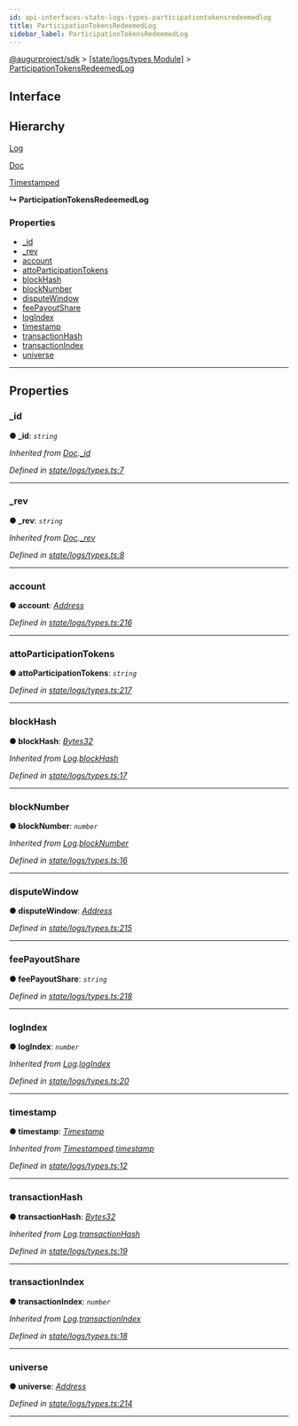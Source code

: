 ```yaml
---
id: api-interfaces-state-logs-types-participationtokensredeemedlog
title: ParticipationTokensRedeemedLog
sidebar_label: ParticipationTokensRedeemedLog
---
```


[@augurproject/sdk](api-readme.md) > [[state/logs/types Module]](api-modules-state-logs-types-module.md) > [ParticipationTokensRedeemedLog](api-interfaces-state-logs-types-participationtokensredeemedlog.md)

## Interface

## Hierarchy

 [Log](api-interfaces-state-logs-types-log.md)

 [Doc](api-interfaces-state-logs-types-doc.md)

 [Timestamped](api-interfaces-state-logs-types-timestamped.md)

**↳ ParticipationTokensRedeemedLog**

### Properties

* [_id](api-interfaces-state-logs-types-participationtokensredeemedlog.md#_id)
* [_rev](api-interfaces-state-logs-types-participationtokensredeemedlog.md#_rev)
* [account](api-interfaces-state-logs-types-participationtokensredeemedlog.md#account)
* [attoParticipationTokens](api-interfaces-state-logs-types-participationtokensredeemedlog.md#attoparticipationtokens)
* [blockHash](api-interfaces-state-logs-types-participationtokensredeemedlog.md#blockhash)
* [blockNumber](api-interfaces-state-logs-types-participationtokensredeemedlog.md#blocknumber)
* [disputeWindow](api-interfaces-state-logs-types-participationtokensredeemedlog.md#disputewindow)
* [feePayoutShare](api-interfaces-state-logs-types-participationtokensredeemedlog.md#feepayoutshare)
* [logIndex](api-interfaces-state-logs-types-participationtokensredeemedlog.md#logindex)
* [timestamp](api-interfaces-state-logs-types-participationtokensredeemedlog.md#timestamp)
* [transactionHash](api-interfaces-state-logs-types-participationtokensredeemedlog.md#transactionhash)
* [transactionIndex](api-interfaces-state-logs-types-participationtokensredeemedlog.md#transactionindex)
* [universe](api-interfaces-state-logs-types-participationtokensredeemedlog.md#universe)

---

## Properties

<a id="_id"></a>

###  _id

**● _id**: *`string`*

*Inherited from [Doc](api-interfaces-state-logs-types-doc.md).[_id](api-interfaces-state-logs-types-doc.md#_id)*

*Defined in [state/logs/types.ts:7](https://github.com/AugurProject/augur/blob/06e47ad207/packages/augur-sdk/src/state/logs/types.ts#L7)*

___
<a id="_rev"></a>

###  _rev

**● _rev**: *`string`*

*Inherited from [Doc](api-interfaces-state-logs-types-doc.md).[_rev](api-interfaces-state-logs-types-doc.md#_rev)*

*Defined in [state/logs/types.ts:8](https://github.com/AugurProject/augur/blob/06e47ad207/packages/augur-sdk/src/state/logs/types.ts#L8)*

___
<a id="account"></a>

###  account

**● account**: *[Address](api-modules-state-logs-types-module.md#address)*

*Defined in [state/logs/types.ts:216](https://github.com/AugurProject/augur/blob/06e47ad207/packages/augur-sdk/src/state/logs/types.ts#L216)*

___
<a id="attoparticipationtokens"></a>

###  attoParticipationTokens

**● attoParticipationTokens**: *`string`*

*Defined in [state/logs/types.ts:217](https://github.com/AugurProject/augur/blob/06e47ad207/packages/augur-sdk/src/state/logs/types.ts#L217)*

___
<a id="blockhash"></a>

###  blockHash

**● blockHash**: *[Bytes32](api-modules-state-logs-types-module.md#bytes32)*

*Inherited from [Log](api-interfaces-state-logs-types-log.md).[blockHash](api-interfaces-state-logs-types-log.md#blockhash)*

*Defined in [state/logs/types.ts:17](https://github.com/AugurProject/augur/blob/06e47ad207/packages/augur-sdk/src/state/logs/types.ts#L17)*

___
<a id="blocknumber"></a>

###  blockNumber

**● blockNumber**: *`number`*

*Inherited from [Log](api-interfaces-state-logs-types-log.md).[blockNumber](api-interfaces-state-logs-types-log.md#blocknumber)*

*Defined in [state/logs/types.ts:16](https://github.com/AugurProject/augur/blob/06e47ad207/packages/augur-sdk/src/state/logs/types.ts#L16)*

___
<a id="disputewindow"></a>

###  disputeWindow

**● disputeWindow**: *[Address](api-modules-state-logs-types-module.md#address)*

*Defined in [state/logs/types.ts:215](https://github.com/AugurProject/augur/blob/06e47ad207/packages/augur-sdk/src/state/logs/types.ts#L215)*

___
<a id="feepayoutshare"></a>

###  feePayoutShare

**● feePayoutShare**: *`string`*

*Defined in [state/logs/types.ts:218](https://github.com/AugurProject/augur/blob/06e47ad207/packages/augur-sdk/src/state/logs/types.ts#L218)*

___
<a id="logindex"></a>

###  logIndex

**● logIndex**: *`number`*

*Inherited from [Log](api-interfaces-state-logs-types-log.md).[logIndex](api-interfaces-state-logs-types-log.md#logindex)*

*Defined in [state/logs/types.ts:20](https://github.com/AugurProject/augur/blob/06e47ad207/packages/augur-sdk/src/state/logs/types.ts#L20)*

___
<a id="timestamp"></a>

###  timestamp

**● timestamp**: *[Timestamp](api-modules-state-logs-types-module.md#timestamp)*

*Inherited from [Timestamped](api-interfaces-state-logs-types-timestamped.md).[timestamp](api-interfaces-state-logs-types-timestamped.md#timestamp)*

*Defined in [state/logs/types.ts:12](https://github.com/AugurProject/augur/blob/06e47ad207/packages/augur-sdk/src/state/logs/types.ts#L12)*

___
<a id="transactionhash"></a>

###  transactionHash

**● transactionHash**: *[Bytes32](api-modules-state-logs-types-module.md#bytes32)*

*Inherited from [Log](api-interfaces-state-logs-types-log.md).[transactionHash](api-interfaces-state-logs-types-log.md#transactionhash)*

*Defined in [state/logs/types.ts:19](https://github.com/AugurProject/augur/blob/06e47ad207/packages/augur-sdk/src/state/logs/types.ts#L19)*

___
<a id="transactionindex"></a>

###  transactionIndex

**● transactionIndex**: *`number`*

*Inherited from [Log](api-interfaces-state-logs-types-log.md).[transactionIndex](api-interfaces-state-logs-types-log.md#transactionindex)*

*Defined in [state/logs/types.ts:18](https://github.com/AugurProject/augur/blob/06e47ad207/packages/augur-sdk/src/state/logs/types.ts#L18)*

___
<a id="universe"></a>

###  universe

**● universe**: *[Address](api-modules-state-logs-types-module.md#address)*

*Defined in [state/logs/types.ts:214](https://github.com/AugurProject/augur/blob/06e47ad207/packages/augur-sdk/src/state/logs/types.ts#L214)*

___

